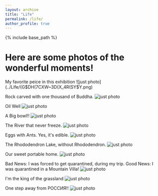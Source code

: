 ```yaml
---
layout: archive
title: "Life"
permalink: /life/
author_profile: true
---
```


{% include base_path %}

# Here are some photos of the wonderful moments!


My favorite peice in this exhibition
![just photo](../Life/{G$DH(7CXW~3D{X_4R(SY$Y.png)


Rock carved with one thousand of Buddha.
![just photo](../Life/O@853DZI]%V}UX~3X_TR1JP.png)

Oil Well
![just photo](../Life/IMG_0047.JPG)

A Big bowl!!
![just photo](../images/Life/IMG_0104.JPG)

The River that never freeze.
![just photo](../images/Life/IMG_0135.JPG)

Eggs with Ants. Yes, it's edible.
![just photo](../images/Life/IMG_0141.JPG)

The Rhododendron Lake, without Rhododendron.
![just photo](../images/Life/IMG_0153.JPG)

Our sweet portable home.
![just photo](../images/Life/IMG_0191.JPG)

Bad News: I was forced to get quarantined, during my trip.
Good News: I was quarantined in a Mountain Villa!
![just photo](../images/Life/IMG_0191.JPG)

I'm the king of the grassland
![just photo](../images/Life/IMG_0270.JPG)

One step away from РОССИЯ!!
![just photo](../images/Life/IMG_0398.JPG)

